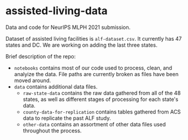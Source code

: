 # assisted-living-data

Data and code for NeurIPS MLPH 2021 submission.

Dataset of assisted living facilities is `alf-dataset.csv`. It currently has 47 states and DC. We are working on adding the last three states.

Brief description of the repo:
- `notebooks` contains most of our code used to process, clean, and analyize the data. File paths are currently broken as files have been moved around.
- `data` contains additional data files. 
  -  `raw-state-data` contains the raw data gathered from all of the 48 states, as well as different stages of processing for each state's data.
  - `county-data-for-replication` contains tables gathered from ACS data to replicate the past ALF study.
  - `other-data` contains an assortment of other data files used throughout the process.
